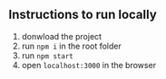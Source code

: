 ## Instructions to run locally

1) donwload the project
2) run `npm i` in the root folder
2) run `npm start`
3) open `localhost:3000` in the browser